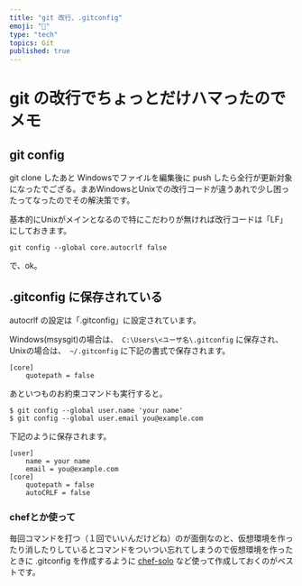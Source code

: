 ```yaml
---
title: "git 改行、.gitconfig"
emoji: "📝"
type: "tech"
topics: Git
published: true
---
```


# git の改行でちょっとだけハマったのでメモ

## git config 
git clone したあと Windowsでファイルを編集後に push したら全行が更新対象になったでござる。まあWindowsとUnixでの改行コードが違うあれで少し困ったってなったのでその解決策です。

基本的にUnixがメインとなるので特にこだわりが無ければ改行コードは「LF」にしておきます。

```
git config --global core.autocrlf false
```

で、ok。

## .gitconfig に保存されている
autocrlf の設定は「.gitconfig」に設定されています。

Windows(msysgit)の場合は、``` C:\Users\<ユーザ名\.gitconfig``` に保存され、Unixの場合は、``` ~/.gitconfig``` に下記の書式で保存されます。

```
[core]
	quotepath = false
```

あといつものお約束コマンドも実行すると。

```
$ git config --global user.name 'your name'
$ git config --global user.email you@example.com

```

下記のように保存されます。

```
[user]
	name = your name
	email = you@example.com
[core]
	quotepath = false
	autoCRLF = false
```

### chefとか使って
毎回コマンドを打つ（１回でいいんだけどね）のが面倒なのと、仮想環境を作ったり消したりしているとコマンドをついつい忘れてしまうので仮想環境を作ったときに .gitconfig を作成するように [chef-solo](http://tsuchikazu.net/chef_solo_start/) など使って作成しておくのがベストです。



